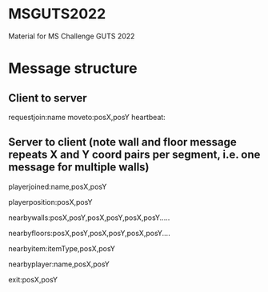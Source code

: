 # MSGUTS2022
Material for MS Challenge GUTS 2022


# Message structure

## Client to server 

requestjoin:name
moveto:posX,posY
heartbeat:

## Server to client (note wall and floor message repeats X and Y coord pairs per segment, i.e. one message for multiple walls)

playerjoined:name,posX,posY

playerposition:posX,posY

nearbywalls:posX,posY,posX,posY,posX,posY.....

nearbyfloors:posX,posY,posX,posY,posX,posY....

nearbyitem:itemType,posX,posY

nearbyplayer:name,posX,posY

exit:posX,posY

